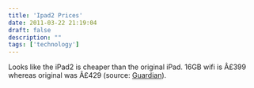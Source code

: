 ```yaml
---
title: 'Ipad2 Prices'
date: 2011-03-22 21:19:04
draft: false
description: ""
tags: ['technology']
---
```


Looks like the iPad2 is cheaper than the original iPad. 16GB wifi is Â£399 whereas original was Â£429 (source: [Guardian](http://www.guardian.co.uk/technology/blog/2011/mar/22/ipad-apple)).